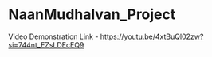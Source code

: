 # NaanMudhalvan_Project

Video Demonstration Link - https://youtu.be/4xtBuQl02zw?si=744nt_EZsLDEcEQ9
